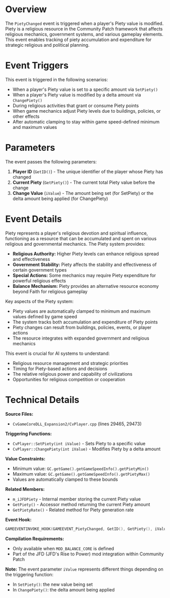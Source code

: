 # Overview

The `PietyChanged` event is triggered when a player's Piety value is modified. Piety is a religious resource in the Community Patch framework that affects religious mechanics, government systems, and various gameplay elements. This event enables tracking of piety accumulation and expenditure for strategic religious and political planning.

# Event Triggers

This event is triggered in the following scenarios:

- When a player's Piety value is set to a specific amount via `SetPiety()`
- When a player's Piety value is modified by a delta amount via `ChangePiety()`
- During religious activities that grant or consume Piety points
- When game mechanics adjust Piety levels due to buildings, policies, or other effects
- After automatic clamping to stay within game speed-defined minimum and maximum values

# Parameters

The event passes the following parameters:

1. **Player ID** (`GetID()`) - The unique identifier of the player whose Piety has changed
2. **Current Piety** (`GetPiety()`) - The current total Piety value before the change
3. **Change Value** (`iValue`) - The amount being set (for SetPiety) or the delta amount being applied (for ChangePiety)

# Event Details

Piety represents a player's religious devotion and spiritual influence, functioning as a resource that can be accumulated and spent on various religious and governmental mechanics. The Piety system provides:

- **Religious Authority:** Higher Piety levels can enhance religious spread and effectiveness
- **Government Stability:** Piety affects the stability and effectiveness of certain government types
- **Special Actions:** Some mechanics may require Piety expenditure for powerful religious effects
- **Balance Mechanism:** Piety provides an alternative resource economy beyond Faith for religious gameplay

Key aspects of the Piety system:
- Piety values are automatically clamped to minimum and maximum values defined by game speed
- The system tracks both accumulation and expenditure of Piety points
- Piety changes can result from buildings, policies, events, or player actions
- The resource integrates with expanded government and religious mechanics

This event is crucial for AI systems to understand:
- Religious resource management and strategic priorities
- Timing for Piety-based actions and decisions  
- The relative religious power and capability of civilizations
- Opportunities for religious competition or cooperation

# Technical Details

**Source Files:**
- `CvGameCoreDLL_Expansion2/CvPlayer.cpp` (lines 29465, 29473)

**Triggering Functions:**
- `CvPlayer::SetPiety(int iValue)` - Sets Piety to a specific value
- `CvPlayer::ChangePiety(int iValue)` - Modifies Piety by a delta amount

**Value Constraints:**
- Minimum value: `GC.getGame().getGameSpeedInfo().getPietyMin()`
- Maximum value: `GC.getGame().getGameSpeedInfo().getPietyMax()`
- Values are automatically clamped to these bounds

**Related Members:**
- `m_iJFDPiety` - Internal member storing the current Piety value
- `GetPiety()` - Accessor method returning the current Piety amount
- `GetPietyRate()` - Related method for Piety generation rate

**Event Hook:**
```cpp
GAMEEVENTINVOKE_HOOK(GAMEEVENT_PietyChanged, GetID(), GetPiety(), iValue);
```

**Compilation Requirements:**
- Only available when `MOD_BALANCE_CORE` is defined
- Part of the JFD (JFD's Rise to Power) mod integration within Community Patch

**Note:** The event parameter `iValue` represents different things depending on the triggering function:
- In `SetPiety()`: the new value being set
- In `ChangePiety()`: the delta amount being applied